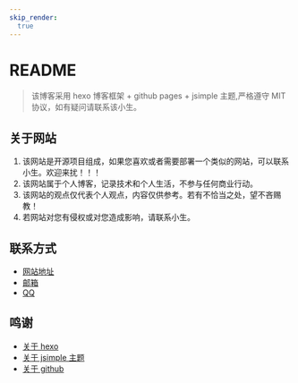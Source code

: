 ```yaml
---
skip_render:
  true
---
```

# README
> 该博客采用 hexo 博客框架 + github pages + jsimple 主题,严格遵守 MIT
> 协议，如有疑问请联系该小生。

## 关于网站
1. 该网站是开源项目组成，如果您喜欢或者需要部署一个类似的网站，可以联系小生。欢迎来扰！！！
2. 该网站属于个人博客，记录技术和个人生活，不参与任何商业行动。
3. 该网站的观点仅代表个人观点，内容仅供参考。若有不恰当之处，望不吝赐教！
4. 若网站对您有侵权或对您造成影响，请联系小生。

## 联系方式
- [网站地址](www.bestzzzc.cn)
- [邮箱](johntoms@163.com)
- [QQ](1553977967)

## 鸣谢
- [关于 hexo](https://hexo.io/zh-cn/)
- [关于 jsimple 主题](https://github.com/tangkunyin/hexo-theme-jsimple)
-  [关于 github](https://github.com)

